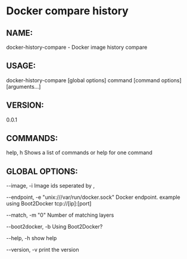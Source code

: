 # Docker compare history

## NAME:
   docker-history-compare - Docker image history compare

## USAGE:
   docker-history-compare [global options] command [command options] [arguments...]

## VERSION:
   0.0.1

## COMMANDS:
   help, h  Shows a list of commands or help for one command

## GLOBAL OPTIONS:
   --image, -i          Image ids seperated by ,

   --endpoint, -e "unix:///var/run/docker.sock" Docker endpoint. example using Boot2Docker tcp://[ip]:[port]

   --match, -m "0"        Number of matching layers

   --boot2docker, -b        Using Boot2Docker?

   --help, -h         show help

   --version, -v        print the version